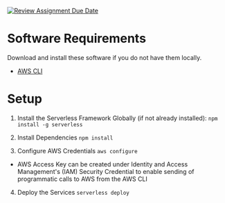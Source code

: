 [![Review Assignment Due Date](https://classroom.github.com/assets/deadline-readme-button-24ddc0f5d75046c5622901739e7c5dd533143b0c8e959d652212380cedb1ea36.svg)](https://classroom.github.com/a/UxpU_KWG)

# Software Requirements

Download and install these software if you do not have them locally.

- [AWS CLI](https://aws.amazon.com/cli/)

# Setup

1. Install the Serverless Framework Globally (if not already installed):
   `npm install -g serverless`

2. Install Dependencies
   `npm install`

3. Configure AWS Credentials
   `aws configure`

- AWS Access Key can be created under Identity and Access Management's (IAM) Security Credential to enable sending of programmatic calls to AWS from the AWS CLI

4. Deploy the Services
   `serverless deploy`
